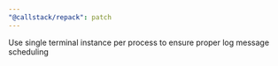 ```yaml
---
"@callstack/repack": patch
---
```


Use single terminal instance per process to ensure proper log message scheduling
